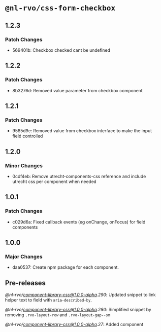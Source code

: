 # `@nl-rvo/css-form-checkbox`

## 1.2.3

### Patch Changes

- 569401b: Checkbox checked cant be undefined

## 1.2.2

### Patch Changes

- 8b3276d: Removed value parameter from checkbox component

## 1.2.1

### Patch Changes

- 9585d9e: Removed value from checkbox interface to make the input field controlled

## 1.2.0

### Minor Changes

- 0cdf4eb: Remove utrecht-components-css reference and include utrecht css per component when needed

## 1.0.1

### Patch Changes

- c029d6a: Fixed callback events (eg onChange, onFocus) for field components

## 1.0.0

### Major Changes

- daa0537: Create npm package for each component.

## Pre-releases

_@nl-rvo/component-library-css@1.0.0-alpha.290_:
Updated snippet to link helper text to field with `aria-described-by`.

_@nl-rvo/component-library-css@1.0.0-alpha.280_:
Simplified snippet by removing `.rvo-layout-row` and `.rvo-layout-gap--sm`

_@nl-rvo/component-library-css@1.0.0-alpha.27_:
Added component
